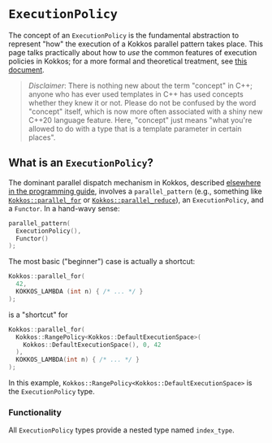 # `ExecutionPolicy`

The concept of an `ExecutionPolicy` is the fundamental abstraction to represent "how" the execution of a Kokkos parallel pattern takes place.  This page talks practically about how to *use* the common features of execution policies in Kokkos; for a more formal and theoretical treatment, see [this document](../KokkosConcepts).

> *Disclaimer*: There is nothing new about the term "concept" in C++; anyone who has ever used templates in C++ has used concepts whether they knew it or not.  Please do not be confused by the word "concept" itself, which is now more often associated with a shiny new C++20 language feature.  Here, "concept" just means "what you're allowed to do with a type that is a template parameter in certain places".

## What is an `ExecutionPolicy`?

The dominant parallel dispatch mechanism in Kokkos, described [elsewhere in the programming guide](../../../ProgrammingGuide/ParallelDispatch), involves a `parallel_pattern` (e.g., something like [`Kokkos::parallel_for`](../parallel_for) or [`Kokkos::parallel_reduce`](../parallel_reduce)), an `ExecutionPolicy`, and a `Functor`.  In a hand-wavy sense:

```c++
parallel_pattern(
  ExecutionPolicy(),
  Functor()
);
```

The most basic ("beginner") case is actually a shortcut:

```c++
Kokkos::parallel_for(
  42,
  KOKKOS_LAMBDA (int n) { /* ... */ }
);
```

is a "shortcut" for

```c++
Kokkos::parallel_for(
  Kokkos::RangePolicy<Kokkos::DefaultExecutionSpace>(
    Kokkos::DefaultExecutionSpace(), 0, 42
  ),
  KOKKOS_LAMBDA(int n) { /* ... */ }
);
```

In this example, `Kokkos::RangePolicy<Kokkos::DefaultExecutionSpace>` is the `ExecutionPolicy` type.

### Functionality

All `ExecutionPolicy` types provide a nested type named `index_type`.
